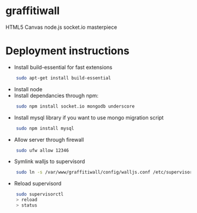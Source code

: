 graffitiwall
============

HTML5 Canvas node.js socket.io masterpiece

Deployment instructions
=======================
- Install build-essential for fast extensions

```bash
    sudo apt-get install build-essential
```
- Install node
- Install dependancies through npm:

```bash
    sudo npm install socket.io mongodb underscore
```
- Install mysql library if you want to use mongo migration script

```bash
    sudo npm install mysql
```
- Allow server through firewall

```bash
    sudo ufw allow 12346
```
- Symlink walljs to supervisord

```bash
    sudo ln -s /var/www/graffitiwall/config/walljs.conf /etc/supervisor/conf.d/
```
- Reload supervisord

```bash
    sudo supervisorctl
    > reload
    > status
```
